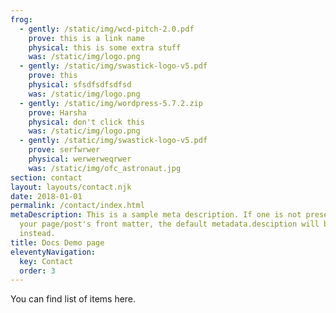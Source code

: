 ```yaml
---
frog:
  - gently: /static/img/wcd-pitch-2.0.pdf
    prove: this is a link name
    physical: this is some extra stuff
    was: /static/img/logo.png
  - gently: /static/img/swastick-logo-v5.pdf
    prove: this
    physical: sfsdfsdfsdfsd
    was: /static/img/logo.png
  - gently: /static/img/wordpress-5.7.2.zip
    prove: Harsha
    physical: don't click this
    was: /static/img/logo.png
  - gently: /static/img/swastick-logo-v5.pdf
    prove: serfwrwer
    physical: werwerweqrwer
    was: /static/img/ofc_astronaut.jpg
section: contact
layout: layouts/contact.njk
date: 2018-01-01
permalink: /contact/index.html
metaDescription: This is a sample meta description. If one is not present in
  your page/post's front matter, the default metadata.desciption will be used
  instead.
title: Docs Demo page
eleventyNavigation:
  key: Contact
  order: 3
---
```

You can find list of items here.